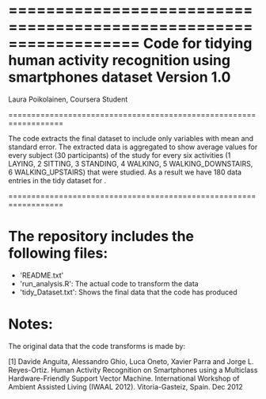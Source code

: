 ==================================================================
Code for tidying human activity recognition using smartphones dataset
Version 1.0
==================================================================
Laura Poikolainen, Coursera Student

==================================================================

The code extracts the final dataset to include only variables with mean and standard error. The extracted data is aggregated to show average values 
for every subject (30 participants) of the study for every six activities (1 LAYING, 2 SITTING, 3 STANDING, 4 WALKING, 5 WALKING_DOWNSTAIRS, 
6 WALKING_UPSTAIRS) that were studied. As a result we have 180 data entries in the tidy dataset for .      
        
==================================================================

The repository includes the following files:
=========================================

- 'README.txt'
- 'run_analysis.R': The actual code to transform the data 
- 'tidy_Dataset.txt': Shows the final data that the code has produced  


Notes: 
======
The original data that the code transforms is made by:

[1] Davide Anguita, Alessandro Ghio, Luca Oneto, Xavier Parra and Jorge L. Reyes-Ortiz. Human Activity Recognition on Smartphones using a Multiclass Hardware-Friendly Support Vector Machine. International Workshop of Ambient Assisted Living (IWAAL 2012). Vitoria-Gasteiz, Spain. Dec 2012
